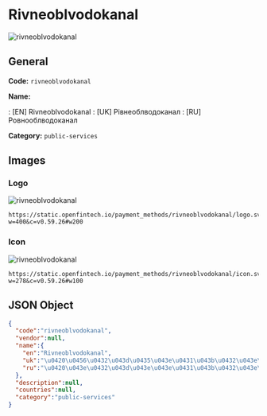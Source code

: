 
# Rivneoblvodokanal 
![rivneoblvodokanal](https://static.openfintech.io/payment_methods/rivneoblvodokanal/logo.svg?w=400&c=v0.59.26#w200)  

## General 
**Code:** `rivneoblvodokanal` 
 
**Name:** 
 
:	[EN] Rivneoblvodokanal 
:	[UK] Рівнеоблводоканал 
:	[RU] Ровнооблводоканал 
 
**Category:** `public-services` 
 

## Images 

### Logo 
![rivneoblvodokanal](https://static.openfintech.io/payment_methods/rivneoblvodokanal/logo.svg?w=400&c=v0.59.26#w200)  

```
https://static.openfintech.io/payment_methods/rivneoblvodokanal/logo.svg?w=400&c=v0.59.26#w200
```  

### Icon 
![rivneoblvodokanal](https://static.openfintech.io/payment_methods/rivneoblvodokanal/icon.svg?w=278&c=v0.59.26#w100)  

```
https://static.openfintech.io/payment_methods/rivneoblvodokanal/icon.svg?w=278&c=v0.59.26#w100
```  

## JSON Object 

```json
{
  "code":"rivneoblvodokanal",
  "vendor":null,
  "name":{
    "en":"Rivneoblvodokanal",
    "uk":"\u0420\u0456\u0432\u043d\u0435\u043e\u0431\u043b\u0432\u043e\u0434\u043e\u043a\u0430\u043d\u0430\u043b",
    "ru":"\u0420\u043e\u0432\u043d\u043e\u043e\u0431\u043b\u0432\u043e\u0434\u043e\u043a\u0430\u043d\u0430\u043b"
  },
  "description":null,
  "countries":null,
  "category":"public-services"
}
```  
